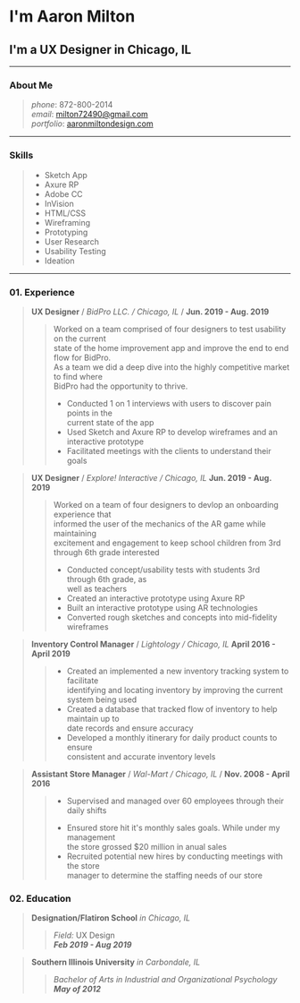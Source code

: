# I'm Aaron Milton
## I'm a UX Designer in Chicago, IL

-----------------------------
### About Me
> *phone*: 872-800-2014 </br>
> *email*: [milton72490@gmail.com](mailto:milton72490@gmail.com) </br>
> *portfolio*: [aaronmiltondesign.com](https://www.aaronmiltondesign.com)
-----------------------------
### Skills
> - Sketch App
> - Axure RP
> - Adobe CC
> - InVision
> - HTML/CSS
> - Wireframing
> - Prototyping
> - User Research
> - Usability Testing
> - Ideation
-----------------------------
### 01. Experience
> **UX Designer** / *BidPro LLC. / Chicago, IL* / __Jun. 2019 - Aug. 2019__
>>Worked on a team comprised of four designers to test usability on the current </br> state of the home improvement app and improve the end to end flow for BidPro. </br> As a team we did a deep dive into the highly competitive market to find where </br> BidPro had the opportunity to thrive. </br>
>> - Conducted 1 on 1 interviews with users to discover pain points in the </br> current state of the app</br>
>> - Used Sketch and Axure RP to develop wireframes and an </br> interactive prototype</br> 
>> - Facilitated meetings with the clients to understand their goals</br> 

> **UX Designer** / *Explore! Interactive / Chicago, IL* __Jun. 2019 - Aug. 2019__
>>Worked on a team of four designers to devlop an onboarding experience that </br> informed the user of the mechanics of the AR game while maintaining </br> excitement and engagement to keep school children from 3rd through 6th grade interested</br> 
>> - Conducted concept/usability tests with students 3rd through 6th grade, as </br> well as teachers </br> 
>> - Created an interactive prototype using Axure RP </br> 
>> - Built an interactive prototype using AR technologies</br> 
>> - Converted rough sketches and concepts into mid-fidelity wireframes</br> 

> **Inventory Control Manager** / *Lightology / Chicago, IL* __April 2016 - April 2019__
>> - Created an implemented a new inventory tracking system to facilitate</br> identifying and locating inventory by improving the current system being used </br> 
>> - Created a database that tracked flow of inventory to help maintain up to </br> date records and ensure accuracy
>> - Developed a monthly itinerary for daily product counts to ensure</br>  consistent and accurate inventory levels

> **Assistant Store Manager** / *Wal-Mart / Chicago, IL* / __Nov. 2008 - April 2016__
>> * Supervised and managed over 60 employees through their daily shifts
>> - Ensured store hit it's monthly sales goals. While under my management </br> the store grossed $20 million in anual sales
>> - Recruited potential new hires by conducting meetings with the store </br> manager to determine the staffing needs of our store

### 02. Education
> **Designation/Flatiron School** *in Chicago, IL* </br>
>> *Field:* UX Design </br>
>> *__Feb 2019 - Aug 2019__*

> **Southern Illinois University** *in Carbondale, IL* </br>
>> *Bachelor of Arts in Industrial and Organizational Psychology* </br> 
>> *__May of 2012__* </br> 


